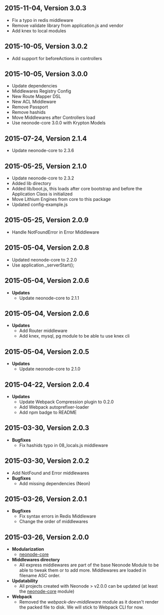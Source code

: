 ## 2015-11-04, Version 3.0.3
 - Fix a typo in redis middleware
 - Remove validate library from application.js and vendor
 - Add knex to local modules

## 2015-10-05, Version 3.0.2
 - Add support for beforeActions in controllers

## 2015-10-05, Version 3.0.0
 - Update dependencies
 - Middlewares Registry Config
 - New Route Mapper DSL
 - New ACL Middleware
 - Remove Passport
 - Remove hashids
 - Move Middlewares after Controllers load
 - Use neonode-core 3.0.0 with Krypton Models

## 2015-07-24, Version 2.1.4

- Update neonode-core to 2.3.6

## 2015-05-25, Version 2.1.0

- Update neonode-core to 2.3.2
- Added lib directory
- Added lib/boot.js, this loads after core bootstrap and before the Application Class is initialized
- Move Lithium Engines from core to this package
- Updated config-example.js

## 2015-05-25, Version 2.0.9

- Handle NotFoundError in Error Middleware

## 2015-05-04, Version 2.0.8

- Updated neonode-core to 2.2.0
- Use application._serverStart();

## 2015-05-04, Version 2.0.6

- **Updates**
     - Update neonode-core to 2.1.1


## 2015-05-04, Version 2.0.6

- **Updates**
     - Add Router middleware
     - Add knex, mysql, pg module to be able tu use knex cli


## 2015-05-04, Version 2.0.5

- **Updates**
     - Update neonode-core to 2.1.0


## 2015-04-22, Version 2.0.4

- **Updates**
     - Update Webpack Compression plugin to 0.2.0
     - Add Webpack autoprefixer-loader
     - Add npm badge to README


## 2015-03-30, Version 2.0.3

- **Bugfixes**
     - Fix hashids typo in 08_locals.js middleware

## 2015-03-30, Version 2.0.2

- Add NotFound and Error middlewares
- **Bugfixes**
     - Add missing dependencies (Neon)


## 2015-03-26, Version 2.0.1

- **Bugfixes**
     - Fix syntax errors in Redis Middleware
     - Change the order of middlewares


## 2015-03-26, Version 2.0.0

 - **Modularization**
     - [neonode-core](https://github.com/sgarza/neonode-core)
 - **Middlewares directory**
     - All express middlewares are part of the base Neonode Module to be able to tweak them or to add more. Middlewares are loaded in filename ASC order.
 - **Updatability**
     - All projects created with Neonode > v2.0.0 can be updated (at least the [neonode-core](https://github.com/sgarza/neonode-core) module)
 - **Webpack**
     - Removed the *webpack-dev-middleware* module as it doesn't render the packed file to disk. We will stick to Webpack CLI for now.
